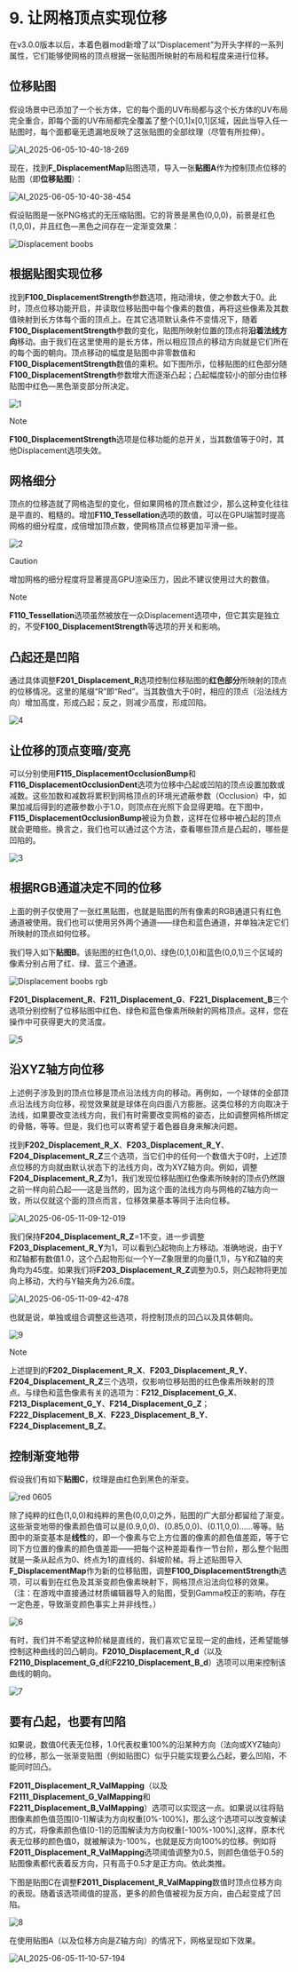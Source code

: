 # 9. 让网格顶点实现位移
在v3.0.0版本以后，本着色器mod新增了以“Displacement”为开头字样的一系列属性，它们能够使网格的顶点根据一张贴图所映射的布局和程度来进行位移。

## 位移贴图
假设场景中已添加了一个长方体，它的每个面的UV布局都与这个长方体的UV布局完全重合，即每个面的UV布局都完全覆盖了整个[0,1]x[0,1]区域，因此当导入任一贴图时，每个面都毫无遗漏地反映了这张贴图的全部纹理（尽管有所拉伸）。

![AI_2025-06-05-10-40-18-269](https://github.com/user-attachments/assets/4da80228-472e-41c7-95b5-248534eff3ee)

现在，找到**F_DisplacementMap**贴图选项，导入一张**贴图A**作为控制顶点位移的贴图（即**位移贴图**）：

![AI_2025-06-05-10-40-38-454](https://github.com/user-attachments/assets/ea9644f9-e348-4cde-8cb0-5ff3d22851ce)

假设贴图是一张PNG格式的无压缩贴图。它的背景是黑色(0,0,0)，前景是红色(1,0,0)，并且红色—黑色之间存在一定渐变效果：

![Displacement boobs](https://github.com/user-attachments/assets/cb9a9b62-2760-4b66-bc86-12ea4a7604cd)

## 根据贴图实现位移
找到**F100_DisplacementStrength**参数选项，拖动滑块，使之参数大于0。此时，顶点位移功能开启，并读取位移贴图中每个像素的数值，再将这些像素及其数值映射到长方体每个面的顶点上。在其它选项默认条件不变情况下，随着**F100_DisplacementStrength**参数的变化，贴图所映射位置的顶点将**沿着法线方向**移动。由于我们在这里使用的是长方体，所以相应顶点的移动方向就是它们所在的每个面的朝向。顶点移动的幅度是贴图中非零数值和**F100_DisplacementStrength**数值的乘积。如下图所示，位移贴图的红色部分随**F100_DisplacementStrength**参数增大而逐渐凸起；凸起幅度较小的部分由位移贴图中红色—黑色渐变部分所决定。

![1](https://github.com/user-attachments/assets/67a2092e-0704-40c2-b066-5bffd79492ba)

> [!NOTE]
>
> **F100_DisplacementStrength**选项是位移功能的总开关，当其数值等于0时，其他Displacement选项失效。

## 网格细分
顶点的位移造就了网格造型的变化，但如果网格的顶点数过少，那么这种变化往往是平直的、粗糙的。增加**F110_Tessellation**选项的数值，可以在GPU端暂时提高网格的细分程度，成倍增加顶点数，使网格顶点位移更加平滑一些。

![2](https://github.com/user-attachments/assets/aebf54e4-bb11-4adc-adbc-29537772c6e4)

> [!CAUTION]
>
> 增加网格的细分程度将显著提高GPU渲染压力，因此不建议使用过大的数值。

> [!NOTE]
>
> **F110_Tessellation**选项虽然被放在一众Displacement选项中，但它其实是独立的，不受**F100_DisplacementStrength**等选项的开关和影响。

## 凸起还是凹陷
通过具体调整**F201_Displacement_R**选项控制位移贴图的**红色部分**所映射的顶点的位移情况。这里的尾缀“R”即“Red”。当其数值大于0时，相应的顶点（沿法线方向）增加高度，形成凸起；反之，则减少高度，形成凹陷。

![4](https://github.com/user-attachments/assets/7b1edffb-cfd7-41a8-a85f-4f579d69a427)

## 让位移的顶点变暗/变亮
可以分别使用**F115_DisplacementOcclusionBump**和**F116_DisplacementOcclusionDent**选项为位移中凸起或凹陷的顶点设置加数或减数。这些加数和减数将累积到网格顶点的环境光遮蔽参数（Occlusion）中，如果加减后得到的遮蔽参数小于1.0，则顶点在光照下会显得更暗。在下图中，**F115_DisplacementOcclusionBump**被设为负数，这样在位移中被凸起的顶点就会更暗些。换言之，我们也可以通过这个方法，查看哪些顶点是凸起的，哪些是凹陷的。

![3](https://github.com/user-attachments/assets/238cf614-d66f-414e-bb0a-b35c399db135)

## 根据RGB通道决定不同的位移
上面的例子仅使用了一张红黑贴图，也就是贴图的所有像素的RGB通道只有红色通道被使用。我们也可以使用另外两个通道——绿色和蓝色通道，并单独决定它们所映射的顶点如何位移。

我们导入如下**贴图B**。该贴图的红色(1,0,0)、绿色(0,1,0)和蓝色(0,0,1)三个区域的像素分别占用了红、绿、蓝三个通道。

![Displacement boobs rgb](https://github.com/user-attachments/assets/8c8f7d72-de9b-4303-800a-d9ae30a4b418)

**F201_Displacement_R**、**F211_Displacement_G**、**F221_Displacement_B**三个选项分别控制了位移贴图中红色、绿色和蓝色像素所映射的网格顶点。这样，您在操作中可获得更大的灵活度。

![5](https://github.com/user-attachments/assets/d4ca0018-4fcc-4768-99c9-1344911df823)

## 沿XYZ轴方向位移
上述例子涉及到的顶点位移是顶点沿法线方向的移动。再例如，一个球体的全部顶点沿法线方向位移，视觉效果就是球体在向四面八方膨胀。这类位移的方向取决于法线，如果要改变法线方向，我们有时需要改变网格的姿态，比如调整网格所绑定的骨骼，等等。但是，我们也可以寄希望于着色器自身来解决问题。

找到**F202_Displacement_R_X**、**F203_Displacement_R_Y**、**F204_Displacement_R_Z**三个选项，当它们中的任何一个数值大于0时，上述顶点位移的方向就由默认状态下的法线方向，改为XYZ轴方向。例如，调整**F204_Displacement_R_Z**为1，我们发现位移贴图红色像素所映射的顶点仍然跟之前一样向前凸起——这是当然的，因为这个面的法线方向与网格的Z轴方向一致，所以仅就这个面的顶点而言，位移效果基本等同于法向位移。

![AI_2025-06-05-11-09-12-019](https://github.com/user-attachments/assets/d1d2577d-2e93-49e7-b50e-2c6e2e3355cd)

我们保持**F204_Displacement_R_Z**=1不变，进一步调整**F203_Displacement_R_Y**为1，可以看到凸起物向上方移动。准确地说，由于Y和Z轴都有数值1.0，这个凸起物形似一个Y—Z象限里的向量(1,1)，与Y和Z轴的夹角均为45度。如果我们将**F203_Displacement_R_Z**调整为0.5，则凸起物将更加向上移动，大约与Y轴夹角为26.6度。

![AI_2025-06-05-11-09-42-478](https://github.com/user-attachments/assets/1f39db52-c724-45b1-9382-d41a4d010489)

也就是说，单独或组合调整这些选项，将控制顶点的凹凸以及具体朝向。

![9](https://github.com/user-attachments/assets/60d2b536-c197-4bb1-b9fa-1693f76a8182)

> [!NOTE]
>
> 上述提到的**F202_Displacement_R_X**、**F203_Displacement_R_Y**、**F204_Displacement_R_Z**三个选项，仅影响位移贴图的红色像素所映射的顶点。与绿色和蓝色像素有关的选项为：**F212_Displacement_G_X**、**F213_Displacement_G_Y**、**F214_Displacement_G_Z**；**F222_Displacement_B_X**、**F223_Displacement_B_Y**、**F224_Displacement_B_Z**。

## 控制渐变地带
假设我们有如下**贴图C**，纹理是由红色到黑色的渐变。

![red 0605](https://github.com/user-attachments/assets/7c5452e6-616e-4791-9074-cb8678f44801)

除了纯粹的红色(1,0,0)和纯粹的黑色(0,0,0)之外，贴图的广大部分都留给了渐变。这些渐变地带的像素颜色值可以是(0.9,0,0)、(0.85,0,0)、(0.11,0,0)……等等。贴图中的渐变基本是**线性**的，即一个像素与它上方位置的像素的颜色值差距，等于它同下方位置的像素的颜色值差距——把每个这种差距看作一节台阶，那么整个贴图就是一条从起点为0、终点为1的直线的、斜坡阶梯。将上述贴图导入**F_DisplacementMap**作为新的位移贴图，调整**F100_DisplacementStrength**选项，可以看到在红色及其渐变颜色像素映射下，网格顶点沿法向位移的效果。（注：在游戏中直接通过材质编辑器导入的贴图，受到Gamma校正的影响，存在一定色差，导致渐变颜色事实上并非线性。）

![6](https://github.com/user-attachments/assets/a002ff69-19a0-4136-bf4a-ae3dbe5e3067)

有时，我们并不希望这种阶梯是直线的，我们喜欢它呈现一定的曲线，还希望能够控制这种曲线的凹凸朝向。**F2010_Displacement_R_d**（以及**F2110_Displacement_G_d**和**F2210_Displacement_B_d**）选项可以用来控制该曲线的朝向。

![7](https://github.com/user-attachments/assets/f9347ca8-0ba1-4690-8d02-31a0f249cf79)

## 要有凸起，也要有凹陷
如果说，数值0代表无位移，1.0代表权重100%的沿某种方向（法向或XYZ轴向）的位移，那么一张渐变贴图（例如贴图C）似乎只能实现要么凸起，要么凹陷，不能同时凹凸。

**F2011_Displacement_R_ValMapping**（以及**F2111_Displacement_G_ValMapping**和**F2211_Displacement_B_ValMapping**）选项可以实现这一点。如果说以往将贴图像素颜色值范围[0-1]解读为方向权重[0%-100%]，那么这个选项可以改变解读的方式，将像素颜色值[0-1]的范围解读为方向权重[-100%-100%],这样，原本代表无位移的颜色值0，就被解读为-100%，也就是反方向100%的位移。例如将**F2011_Displacement_R_ValMapping**选项阈值调整为0.5，则颜色值低于0.5的贴图像素都代表着反方向，只有高于0.5才是正方向。依此类推。

下图是贴图C在调整**F2011_Displacement_R_ValMapping**数值时顶点位移方向的表现。随着该选项阈值的提高，更多的颜色值被视为反方向，由凸起变成了凹陷。

![8](https://github.com/user-attachments/assets/d6e93661-2344-4fd0-9bbc-decbb2cb5bb8)

在使用贴图A（以及位移方向是Z轴方向）的情况下，网格呈现如下效果。

![AI_2025-06-05-11-10-57-194](https://github.com/user-attachments/assets/b03077ad-c443-4786-99a6-5752bb62508a)
